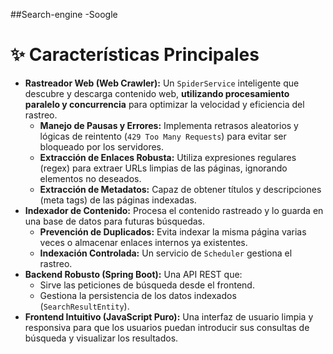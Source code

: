 ##Search-engine  -Soogle
# ✨ Características Principales

* **Rastreador Web (Web Crawler):** Un `SpiderService` inteligente que descubre y descarga contenido web, **utilizando procesamiento paralelo y concurrencia** para optimizar la velocidad y eficiencia del rastreo.
    * **Manejo de Pausas y Errores:** Implementa retrasos aleatorios y lógicas de reintento (`429 Too Many Requests`) para evitar ser bloqueado por los servidores.
    * **Extracción de Enlaces Robusta:** Utiliza expresiones regulares (regex) para extraer URLs limpias de las páginas, ignorando elementos no deseados.
    * **Extracción de Metadatos:** Capaz de obtener títulos y descripciones (meta tags) de las páginas indexadas.
* **Indexador de Contenido:** Procesa el contenido rastreado y lo guarda en una base de datos para futuras búsquedas.
    * **Prevención de Duplicados:** Evita indexar la misma página varias veces o almacenar enlaces internos ya existentes.
    * **Indexación Controlada:** Un servicio de `Scheduler` gestiona el rastreo.
* **Backend Robusto (Spring Boot):** Una API REST que:
    * Sirve las peticiones de búsqueda desde el frontend.
    * Gestiona la persistencia de los datos indexados (`SearchResultEntity`).
* **Frontend Intuitivo (JavaScript Puro):** Una interfaz de usuario limpia y responsiva para que los usuarios puedan introducir sus consultas de búsqueda y visualizar los resultados.
